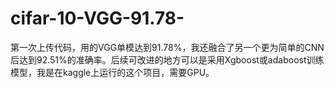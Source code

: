 # cifar-10-VGG-91.78-
第一次上传代码，用的VGG单模达到91.78%，我还融合了另一个更为简单的CNN后达到92.51%的准确率。后续可改进的地方可以是采用Xgboost或adaboost训练模型，我是在kaggle上运行的这个项目，需要GPU。
